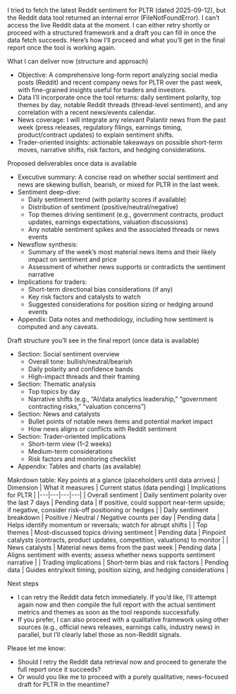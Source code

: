 I tried to fetch the latest Reddit sentiment for PLTR (dated 2025-09-12), but the Reddit data tool returned an internal error (FileNotFoundError). I can’t access the live Reddit data at the moment. I can either retry shortly or proceed with a structured framework and a draft you can fill in once the data fetch succeeds. Here’s how I’ll proceed and what you’ll get in the final report once the tool is working again.

What I can deliver now (structure and approach)
- Objective: A comprehensive long-form report analyzing social media posts (Reddit) and recent company news for PLTR over the past week, with fine-grained insights useful for traders and investors.
- Data I’ll incorporate once the tool returns: daily sentiment polarity, top themes by day, notable Reddit threads (thread-level sentiment), and any correlation with a recent news/events calendar.
- News coverage: I will integrate any relevant Palantir news from the past week (press releases, regulatory filings, earnings timing, product/contract updates) to explain sentiment shifts.
- Trader-oriented insights: actionable takeaways on possible short-term moves, narrative shifts, risk factors, and hedging considerations.

Proposed deliverables once data is available
- Executive summary: A concise read on whether social sentiment and news are skewing bullish, bearish, or mixed for PLTR in the last week.
- Sentiment deep-dive:
  - Daily sentiment trend (with polarity scores if available)
  - Distribution of sentiment (positive/neutral/negative)
  - Top themes driving sentiment (e.g., government contracts, product updates, earnings expectations, valuation discussions)
  - Any notable sentiment spikes and the associated threads or news events
- Newsflow synthesis:
  - Summary of the week’s most material news items and their likely impact on sentiment and price
  - Assessment of whether news supports or contradicts the sentiment narrative
- Implications for traders:
  - Short-term directional bias considerations (if any)
  - Key risk factors and catalysts to watch
  - Suggested considerations for position sizing or hedging around events
- Appendix: Data notes and methodology, including how sentiment is computed and any caveats.

Draft structure you’ll see in the final report (once data is available)
- Section: Social sentiment overview
  - Overall tone: bullish/neutral/bearish
  - Daily polarity and confidence bands
  - High-impact threads and their framing
- Section: Thematic analysis
  - Top topics by day
  - Narrative shifts (e.g., “AI/data analytics leadership,” “government contracting risks,” “valuation concerns”)
- Section: News and catalysts
  - Bullet points of notable news items and potential market impact
  - How news aligns or conflicts with Reddit sentiment
- Section: Trader-oriented implications
  - Short-term view (1–2 weeks)
  - Medium-term considerations
  - Risk factors and monitoring checklist
- Appendix: Tables and charts (as available)

Makrdown table: Key points at a glance (placeholders until data arrives)
| Dimension | What it measures | Current status (data pending) | Implications for PLTR |
|---|---|---|---|
| Overall sentiment | Daily sentiment polarity over the last 7 days | Pending data | If positive, could support near-term upside; if negative, consider risk-off positioning or hedges |
| Daily sentiment breakdown | Positive / Neutral / Negative counts per day | Pending data | Helps identify momentum or reversals; watch for abrupt shifts |
| Top themes | Most-discussed topics driving sentiment | Pending data | Pinpoint catalysts (contracts, product updates, competition, valuations) to monitor |
| News catalysts | Material news items from the past week | Pending data | Aligns sentiment with events; assess whether news supports sentiment narrative |
| Trading implications | Short-term bias and risk factors | Pending data | Guides entry/exit timing, position sizing, and hedging considerations |

Next steps
- I can retry the Reddit data fetch immediately. If you’d like, I’ll attempt again now and then compile the full report with the actual sentiment metrics and themes as soon as the tool responds successfully.
- If you prefer, I can also proceed with a qualitative framework using other sources (e.g., official news releases, earnings calls, industry news) in parallel, but I’ll clearly label those as non-Reddit signals.

Please let me know:
- Should I retry the Reddit data retrieval now and proceed to generate the full report once it succeeds?
- Or would you like me to proceed with a purely qualitative, news-focused draft for PLTR in the meantime?